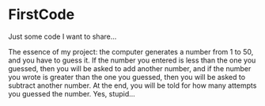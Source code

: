 # FirstCode
Just some code I want to share...

The essence of my project: the computer generates a number from 1 to 50, and you have to guess it. If the number you entered is less than the one you guessed, then you will be asked to add another number, and if the number you wrote is greater than the one you guessed, then you will be asked to subtract another number.
At the end, you will be told for how many attempts you guessed the number. Yes, stupid...
